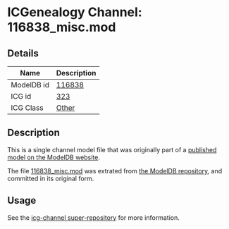 # ICGenealogy Channel: 116838\_misc.mod

## Details

Name | Description
---- | -----------
ModelDB id | [116838](http://senselab.med.yale.edu/ModelDB/ShowModel.cshtml?model=116838)
ICG id | [323](http://icg.neurotheory.ox.ac.uk/channels/other/323)
ICG Class | [Other](http://icg.neurotheory.ox.ac.uk/channels/other)

## Description

This is a single channel model file that was originally part of a [published model on the ModelDB website](http://senselab.med.yale.edu/mModelDB/ShowModel.cshtml?model=116838).

The file [116838\_misc.mod](116838_misc.mod) was extrated from [the ModelDB repository](http://senselab.med.yale.edu/ModelDB/ShowModel.cshtml?model=116838), and committed in its original form.

## Usage

See the [icg-channel super-repository](https://github.com/icgenealogy/icg-channels) for more information.